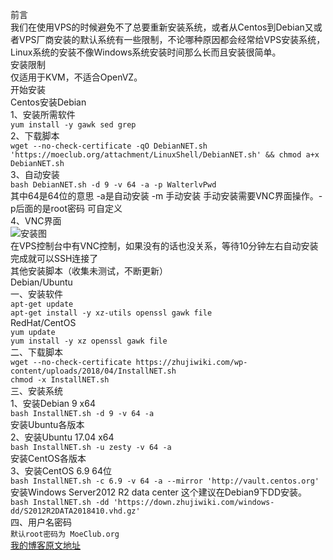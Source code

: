 前言  
我们在使用VPS的时候避免不了总要重新安装系统，或者从Centos到Debian又或者VPS厂商安装的默认系统有一些限制，不论哪种原因都会经常给VPS安装系统，Linux系统的安装不像Windows系统安装时间那么长而且安装很简单。  
安装限制  
仅适用于KVM，不适合OpenVZ。  
开始安装  
Centos安装Debian  
1、安装所需软件  
```yum install -y gawk sed grep```  
2、下载脚本  
```wget --no-check-certificate -qO DebianNET.sh 'https://moeclub.org/attachment/LinuxShell/DebianNET.sh' && chmod a+x DebianNET.sh```  
3、自动安装  
```bash DebianNET.sh -d 9 -v 64 -a -p WalterlvPwd```  
其中64是64位的意思 -a是自动安装 -m 手动安装 手动安装需要VNC界面操作。-p后面的是root密码 可自定义  
4、VNC界面  
![安装图](https://gitee.com/qingyu520/imgs/raw/master/qingyu520/imgs/014544qqtupian20201116.png "安装进度图")  
在VPS控制台中有VNC控制，如果没有的话也没关系，等待10分钟左右自动安装完成就可以SSH连接了  
其他安装脚本（收集未测试，不断更新）  
Debian/Ubuntu  
一、安装软件  
```apt-get update```  
```apt-get install -y xz-utils openssl gawk file```  
RedHat/CentOS  
```yum update```  
```yum install -y xz openssl gawk file```  
二、下载脚本  
```wget --no-check-certificate https://zhujiwiki.com/wp-content/uploads/2018/04/InstallNET.sh```  
```chmod -x InstallNET.sh```  
三、安装系统  
1、安装Debian 9 x64  
```bash InstallNET.sh -d 9 -v 64 -a```  
安装Ubuntu各版本  
2、安装Ubuntu 17.04 x64  
```bash InstallNET.sh -u zesty -v 64 -a```  
安装CentOS各版本  
3、安装CentOS 6.9 64位  
```bash InstallNET.sh -c 6.9 -v 64 -a --mirror 'http://vault.centos.org'```  
安装Windows Server2012 R2 data center 这个建议在Debian9下DD安装。  
```bash InstallNET.sh -dd 'https://down.zhujiwiki.com/windows-dd/S2012R2DATA2018410.vhd.gz'```  
四、用户名密码  
```默认root密码为 MoeClub.org```  
[我的博客原文地址](https://www.qxqianzui.tk/2020/11/%e8%87%aa%e5%b7%b1%e6%89%8b%e5%8a%a8%e7%ba%af%e4%bb%a3%e7%a0%81%e7%bb%99vps%e9%87%8d%e8%a3%85%e7%b3%bb%e7%bb%9f%e6%95%99%e7%a8%8b.html)

